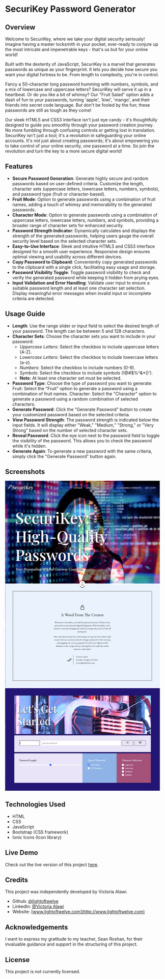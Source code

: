 # SecuriKey Password Generator

## Overview
Welcome to SecuriKey, where we take your digital security seriously! Imagine having a master locksmith in your pocket, ever-ready to conjure up the most intricate and impenetrable keys - that's us but for your online world! 

Built with the dexterity of JavaScript, SecuriKey is a marvel that generates passwords as unique as your fingerprint. It lets you decide how secure you want your digital fortress to be. From length to complexity, you're in control. 

Fancy a 50-character long password humming with numbers, symbols, and a mix of lowercase and uppercase letters? SecuriKey will serve it up in a heartbeat. Or do you like a bit of whimsy? Our "Fruit Salad" option adds a dash of fun to your passwords, turning 'apple', 'kiwi', 'mango', and their friends into secret code language. But don't be fooled by the fun; these passwords are still as tough as they come! 

Our sleek HTML5 and CSS3 interface isn't just eye candy - it's thoughtfully designed to guide you smoothly through your password creation journey. No more fumbling through confusing controls or getting lost in translation. SecuriKey isn't just a tool; it's a revolution in safeguarding your online accounts. It's not just about creating passwords; it's about empowering you to take control of your online security, one password at a time. So join the revolution and turn the key to a more secure digital world!

## Features
- <b>Secure Password Generation</b>:
Generate highly secure and random passwords based on user-defined criteria.
Customize the length, character sets (uppercase letters, lowercase letters, numbers, symbols), and password type (fruit or character-based).
- <b>Fruit Mode</b>:
Option to generate passwords using a combination of fruit names, adding a touch of whimsy and memorability to the generated passwords.
- <b>Character Mode</b>:
Option to generate passwords using a combination of uppercase letters, lowercase letters, numbers, and symbols, providing a broader range of character sets for enhanced security.
- <b>Password Strength Indicator</b>:
Dynamically calculates and displays the strength of the generated passwords, helping users gauge the overall security level based on the selected character sets.
- <b>Easy-to-Use Interface</b>:
Sleek and intuitive HTML5 and CSS3 interface designed for a smooth user experience.
Responsive design ensures optimal viewing and usability across different devices.
- <b>Copy Password to Clipboard</b>:
Conveniently copy generated passwords to the clipboard with a single click, facilitating easy usage and storage.
- <b>Password Visibility Toggle</b>:
Toggle password visibility to check and verify the generated password while keeping it hidden from prying eyes.
- <b>Input Validation and Error Handling</b>:
Validate user input to ensure a suitable password length and at least one character set selection.
Display meaningful error messages when invalid input or incomplete criteria are detected.

## Usage Guide

- <b>Length</b>: Use the range slider or input field to select the desired length of your password. The length can be between 5 and 128 characters.
- <b>Character Sets</b>: Choose the character sets you want to include in your password:
    - <i>Uppercase Letters</i>: Select the checkbox to include uppercase letters (A-Z).
    - <i>Lowercase Letters</i>: Select the checkbox to include lowercase letters (a-z).
    - <i>Numbers</i>: Select the checkbox to include numbers (0-9).
    - <i>Symbols</i>: Select the checkbox to include symbols (!@#$%^&*()').
    - <b>Note</b>: At least one character set must be selected.
- <b>Password Type</b>: Choose the type of password you want to generate:
Fruit: Select the "Fruit" option to generate a password using a combination of fruit names.
Character: Select the "Character" option to generate a password using a random combination of selected characters.
- <b>Generate Password</b>: Click the "Generate Password" button to create your customized password based on the selected criteria.
- <b>View Password Strength</b>: The password strength is indicated below the input fields. It will display either "Weak," "Medium," "Strong," or "Very Strong" based on the number of selected character sets.
- <b>Reveal Password</b>: Click the eye icon next to the password field to toggle the visibility of the password. This allows you to check the password while it's hidden.
- <b>Generate Again</b>: To generate a new password with the same criteria, simply click the "Generate Password" button again.

## Screenshots
![SecuriKey Hero Image](./assets/images/securikey-password-generator-screenshot-for-repository-light-of-twelve.jpg)
![Word From Creator Screenshot](./assets/images/word-from-creator-securikey-password-generator-screenshot-for-repository-light-of-twelve.jpg)
![Password Generation Component](./assets/images/password-generation-compontent-securikey-password-generator-screenshot-for-repository-light-of-twelve.jpg)

## Technologies Used
- HTML
- CSS
- JavaScript
- Bootstrap (CSS framework)
- Ionic Icons (Icon library)

## Live Demo
Check out the live version of this project [here](https://lightoftwelve.github.io/securikey-password-generator).

## Credits
This project was independently developed by Victoria Alawi.

- Github: [@lightoftwelve](https://github.com/lightoftwelve)
- LinkedIn: [@Victoria Alawi](https://www.linkedin.com/in/victoria-alawi-872984250/)
- Website: [www.lightoftwelve.com](http://www.lightoftwelve.com)

## Acknowledgements
I want to express my gratitude to my teacher, Sean Roshan, for their invaluable guidance and support in the structuring of this project.

## License
This project is not currently licensed.

